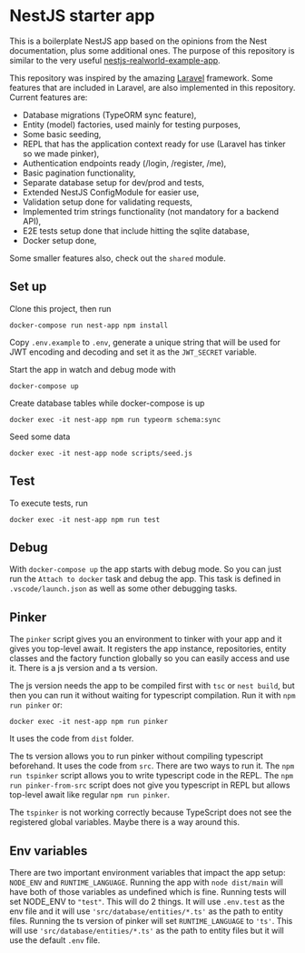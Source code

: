 # NestJS starter app

This is a boilerplate NestJS app based on the opinions from the Nest documentation, plus some additional ones. The purpose of this repository is similar to the very useful [nestjs-realworld-example-app](https://github.com/lujakob/nestjs-realworld-example-app).

This repository was inspired by the amazing [Laravel](https://laravel.com/) framework. Some features that are included in Laravel, are also implemented in this repository. Current features are:

- Database migrations (TypeORM sync feature),
- Entity (model) factories, used mainly for testing purposes,
- Some basic seeding,
- REPL that has the application context ready for use (Laravel has tinker so we made pinker),
- Authentication endpoints ready (/login, /register, /me),
- Basic pagination functionality,
- Separate database setup for dev/prod and tests,
- Extended NestJS ConfigModule for easier use,
- Validation setup done for validating requests,
- Implemented trim strings functionality (not mandatory for a backend API),
- E2E tests setup done that include hitting the sqlite database,
- Docker setup done,

Some smaller features also, check out the `shared` module.

## Set up

Clone this project, then run

`docker-compose run nest-app npm install`

Copy `.env.example` to `.env`, generate a unique string that will be used for JWT encoding and decoding and set it as the `JWT_SECRET` variable.

Start the app in watch and debug mode with

`docker-compose up`

Create database tables while docker-compose is up

`docker exec -it nest-app npm run typeorm schema:sync`

Seed some data

`docker exec -it nest-app node scripts/seed.js`

## Test

To execute tests, run

`docker exec -it nest-app npm run test`

## Debug

With `docker-compose up` the app starts with debug mode. So you can just run the `Attach to docker` task and debug the app. This task is defined in `.vscode/launch.json` as well as some other debugging tasks.

## Pinker

The `pinker` script gives you an environment to tinker with your app and it gives you top-level await. It registers the app instance, repositories, entity classes and the factory function globally so you can easily access and use it. There is a js version and a ts version.

The js version needs the app to be compiled first with `tsc` or `nest build`, but then you can run it without waiting for typescript compilation. Run it with `npm run pinker` or:

`docker exec -it nest-app npm run pinker`

It uses the code from `dist` folder.

The ts version allows you to run pinker without compiling typescript beforehand. It uses the code from `src`. There are two ways to run it. The `npm run tspinker` script allows you to write typescript code in the REPL. The `npm run pinker-from-src` script does not give you typescript in REPL but allows top-level await like regular `npm run pinker`.

The `tspinker` is not working correctly because TypeScript does not see the registered global variables. Maybe there is a way around this.

## Env variables

There are two important environment variables that impact the app setup: `NODE_ENV` and `RUNTIME_LANGUAGE`. Running the app with `node dist/main` will have both of those variables as undefined which is fine. Running tests will set NODE_ENV to `"test"`. This will do 2 things. It will use `.env.test` as the env file and it will use `'src/database/entities/*.ts'` as the path to entity files. Running the ts version of pinker will set `RUNTIME_LANGUAGE` to `'ts'`. This will use `'src/database/entities/*.ts'` as the path to entity files but it will use the default `.env` file.
